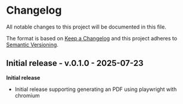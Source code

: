 # Changelog

All notable changes to this project will be documented in this file.

The format is based on [Keep a Changelog](http://keepachangelog.com/)
and this project adheres to [Semantic Versioning](http://semver.org/).

## Initial release - v.0.1.0 - 2025-07-23

**Initial release**

- Initial release supporting generating an PDF using playwright with chromium
